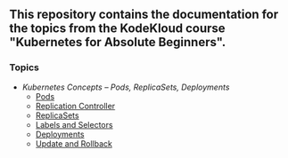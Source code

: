 ## This repository contains the documentation for the topics from the  KodeKloud course "Kubernetes for Absolute Beginners".


### Topics

- *Kubernetes Concepts – Pods, ReplicaSets, Deployments*
    - [Pods]()
    - [Replication Controller](https://github.com/Minhaz00/Kubernetes-for-the-Absolute-Beginners/blob/main/ReplicaSets/Replication-controller.md)
    - [ReplicaSets](https://github.com/Minhaz00/Kubernetes-for-the-Absolute-Beginners/blob/main/ReplicaSets/ReplicaSets.md)
    - [Labels and Selectors](https://github.com/Minhaz00/Kubernetes-for-the-Absolute-Beginners/blob/main/ReplicaSets/Labels%20and%20Selectors.md)
    - [Deployments](https://github.com/Minhaz00/Kubernetes-for-the-Absolute-Beginners/blob/main/Deployments/Deployments.md)
    - [Update and Rollback](https://github.com/Minhaz00/Kubernetes-for-the-Absolute-Beginners/blob/main/Deployments/Updates%20and%20rollback.md)

